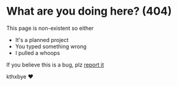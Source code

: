 # What are you doing here? (404)

This page is non-existent so either
 - It's a planned project
 - You typed something wrong
 - I pulled a whoops

If you believe this is a bug, plz [report it](https://github.com/grsan69/static_sites/issues/new/choose)

kthxbye ❤️